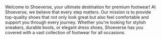 Welcome to Shoeverse, your ultimate destination for premium footwear! At Shoeverse, we believe that every step matters. 
Our mission is to provide top-quality shoes that not only look great but also feel comfortable and support you through every journey. 
Whether you're looking for stylish sneakers, durable boots, or elegant dress shoes, Shoeverse has you covered with a vast collection of footwear for all occasions.
